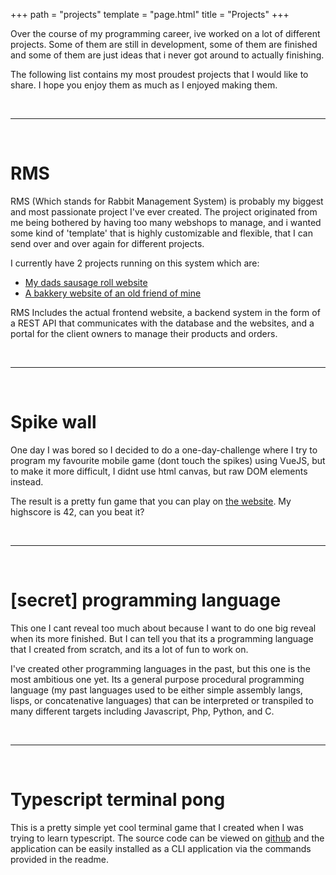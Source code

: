 +++
path = "projects"
template = "page.html"
title = "Projects"
+++

Over the course of my programming career, ive worked on a lot of different projects. Some of them are still in development, some of them are finished and some of them are just ideas that i never got around to actually finishing.

The following list contains my most proudest projects that I would like to share. I hope you enjoy them as much as I enjoyed making them.

<br />
<hr />
<br />

# RMS
RMS (Which stands for Rabbit Management System) is probably my biggest and most passionate project I've ever created. The project originated from me being bothered by having too many webshops to manage, and i wanted some kind of 'template' that is highly customizable and flexible, that I can send over and over again for different projects.

I currently have 2 projects running on this system which are:
- [My dads sausage roll website](https://dewitworstenbrood.nl/)
- [A bakkery website of an old friend of mine](https://bakkerijadriaans.nl/)

RMS Includes the actual frontend website, a backend system in the form of a REST API that communicates with the database and the websites, and a portal for the client owners to manage their products and orders.

<br />
<hr />
<br />

# Spike wall
One day I was bored so I decided to do a one-day-challenge where I try to program my favourite mobile game (dont touch the spikes) using VueJS, but to make it more difficult, I didnt use html canvas, but raw DOM elements instead.

The result is a pretty fun game that you can play on [the website](https://justlucdewit.github.io/spike-wall/). My highscore is 42, can you beat it?

<br />
<hr />
<br />

# \[secret\] programming language
This one I cant reveal too much about because I want to do one big reveal when its more finished. But I can tell you that its a programming language that I created from scratch, and its a lot of fun to work on.

I've created other programming languages in the past, but this one is the most ambitious one yet. Its a general purpose procedural programming language (my past languages used to be either simple assembly langs, lisps, or concatenative languages) that can be interpreted or transpiled to many different targets including Javascript, Php, Python, and C.

<br />
<hr />
<br />

# Typescript terminal pong
This is a pretty simple yet cool terminal game that I created when I was trying to learn typescript.
The source code can be viewed on [github](https://github.com/justlucdewit/pong) and the application can be easily installed as a CLI application via the commands provided in the readme.
